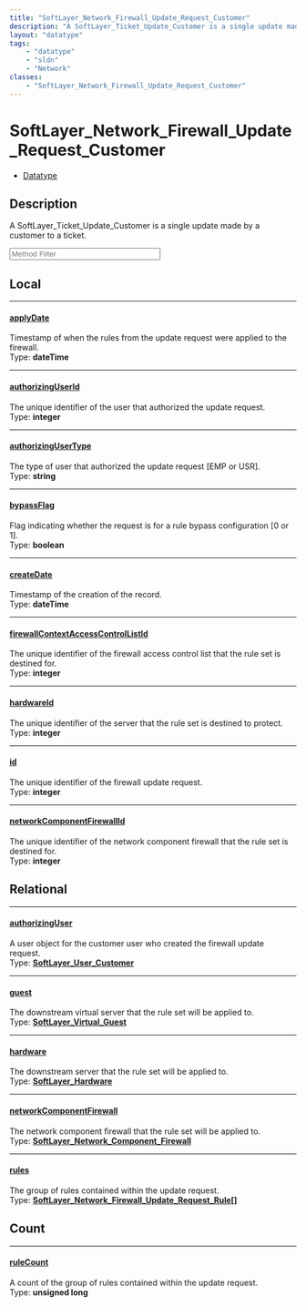 ```yaml
---
title: "SoftLayer_Network_Firewall_Update_Request_Customer"
description: "A SoftLayer_Ticket_Update_Customer is a single update made by a customer to a ticket."
layout: "datatype"
tags:
    - "datatype"
    - "sldn"
    - "Network"
classes:
    - "SoftLayer_Network_Firewall_Update_Request_Customer"
---
```


# SoftLayer_Network_Firewall_Update_Request_Customer
<div id='service-datatype'>
    <ul id='sldn-reference-tabs'>
        <li id='datatype'> <a href='/reference/datatypes/SoftLayer_Network_Firewall_Update_Request_Customer' >Datatype</a></li>
    </ul>
</div>

## Description 
A SoftLayer_Ticket_Update_Customer is a single update made by a customer to a ticket. 





<!-- Service Filer BEGIN -->
<div class="view-filters">
        <div class="clearfix">
            <div class="search-input-box">
                <input placeholder="Method Filter" onkeyup="titleSearch(inputId='prop-input', divId='properties', elementClass='prop-row')" 
                    type="text" id="prop-input" value="" size="30" maxlength="128" class="form-text">
            </div>
        </div>
</div>
<!-- Service Filer END -->

<div id="properties" class="content">
<div id="localProperties" class="prop-content" >

## Local
-----
[applyDate]: #applydate
#### [applyDate]
Timestamp of when the rules from the update request were applied to the firewall.  
<span class="type-label">Type: </span>**dateTime**

-----
[authorizingUserId]: #authorizinguserid
#### [authorizingUserId]
The unique identifier of the user that authorized the update request.  
<span class="type-label">Type: </span>**integer**

-----
[authorizingUserType]: #authorizingusertype
#### [authorizingUserType]
The type of user that authorized the update request [EMP or USR].  
<span class="type-label">Type: </span>**string**

-----
[bypassFlag]: #bypassflag
#### [bypassFlag]
Flag indicating whether the request is for a rule bypass configuration [0 or 1].  
<span class="type-label">Type: </span>**boolean**

-----
[createDate]: #createdate
#### [createDate]
Timestamp of the creation of the record.  
<span class="type-label">Type: </span>**dateTime**

-----
[firewallContextAccessControlListId]: #firewallcontextaccesscontrollistid
#### [firewallContextAccessControlListId]
The unique identifier of the firewall access control list that the rule set is destined for.  
<span class="type-label">Type: </span>**integer**

-----
[hardwareId]: #hardwareid
#### [hardwareId]
The unique identifier of the server that the rule set is destined to protect.  
<span class="type-label">Type: </span>**integer**

-----
[id]: #id
#### [id]
The unique identifier of the firewall update request.  
<span class="type-label">Type: </span>**integer**

-----
[networkComponentFirewallId]: #networkcomponentfirewallid
#### [networkComponentFirewallId]
The unique identifier of the network component firewall that the rule set is destined for.  
<span class="type-label">Type: </span>**integer**

</div>
<!-- LOCAL PROPERTY END -->

<div id="relationalProperties"  class="prop-content" >

## Relational
-----
[authorizingUser]: #authorizinguser
#### [authorizingUser]
A user object for the customer user who created the firewall update request.  
<span class="type-label">Type: </span>**<a href='/reference/datatypes/SoftLayer_User_Customer'>SoftLayer_User_Customer </a>**

-----
[guest]: #guest
#### [guest]
The downstream virtual server that the rule set will be applied to.  
<span class="type-label">Type: </span>**<a href='/reference/datatypes/SoftLayer_Virtual_Guest'>SoftLayer_Virtual_Guest </a>**

-----
[hardware]: #hardware
#### [hardware]
The downstream server that the rule set will be applied to.  
<span class="type-label">Type: </span>**<a href='/reference/datatypes/SoftLayer_Hardware'>SoftLayer_Hardware </a>**

-----
[networkComponentFirewall]: #networkcomponentfirewall
#### [networkComponentFirewall]
The network component firewall that the rule set will be applied to.  
<span class="type-label">Type: </span>**<a href='/reference/datatypes/SoftLayer_Network_Component_Firewall'>SoftLayer_Network_Component_Firewall </a>**

-----
[rules]: #rules
#### [rules]
The group of rules contained within the update request.  
<span class="type-label">Type: </span>**<a href='/reference/datatypes/SoftLayer_Network_Firewall_Update_Request_Rule'>SoftLayer_Network_Firewall_Update_Request_Rule[] </a>**


## Count

-----
[ruleCount]: #rulecount
#### [ruleCount]
A count of the group of rules contained within the update request.   
<span class="type-label">Type: </span>**unsigned long**

</div>


